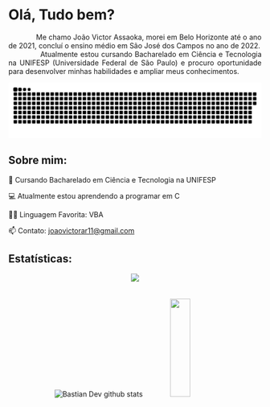 # Olá, Tudo bem?
<p align="justify">
&nbsp;&nbsp;&nbsp;&nbsp;&nbsp;&nbsp;&nbsp;&nbsp;&nbsp;&nbsp;&nbsp;&nbsp;
Me chamo João Victor Assaoka, morei em Belo Horizonte até o ano de 2021, concluí o ensino médio em São José dos Campos no ano de 2022.
<br>&nbsp;&nbsp;&nbsp;&nbsp;&nbsp;&nbsp;&nbsp;&nbsp;&nbsp;&nbsp;&nbsp;&nbsp;
Atualmente estou cursando Bacharelado em Ciência e Tecnologia na UNIFESP (Universidade Federal de São Paulo) e procuro oportunidade para desenvolver minhas habilidades e ampliar meus conhecimentos.
</p>

![Snake animation](https://github.com/Assaoka/Assaoka/blob/output/github-contribution-grid-snake.svg)
## Sobre mim:

🌱 Cursando Bacharelado em Ciência e Tecnologia na UNIFESP

💻 Atualmente estou aprendendo a programar em C

👨‍💻 Linguagem Favorita: VBA

📫 Contato: joaovictorar11@gmail.com

## Estatísticas:

<!--Total Contributions--> 
 <p align="center">
<img  src="https://github-readme-streak-stats.herokuapp.com?user=Assaoka&theme=tokyonight_duo&hide_border=true"
</p>

<p align="center">  
<br><img width="68%" height="195px" src="https://github-readme-stats.vercel.app/api?username=Assaoka&show_icons=true&count_private=true&hide_border=true&title_color=00b3ff&icon_color=00b4ff&text_color=c9d1d9&bg_color=0d1117" alt="Bastian Dev github stats" />
<img width="28%" height="195px" src="https://github-readme-stats.vercel.app/api/top-langs/?username=Assaoka&layout=compact&hide_border=true&title_color=00b3ff&text_color=00b4ff&bg_color=0d1117" />
</div>
</p>
